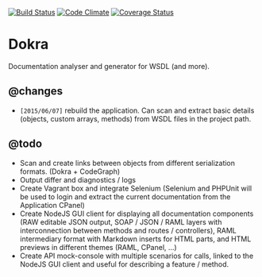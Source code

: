[![Build Status](https://travis-ci.org/bogdananton/Dokra.svg)](https://travis-ci.org/bogdananton/Dokra) [![Code Climate](https://codeclimate.com/github/bogdananton/Dokra/badges/gpa.svg)](https://codeclimate.com/github/bogdananton/Dokra) [![Coverage Status](https://coveralls.io/repos/bogdananton/Dokra/badge.svg)](https://coveralls.io/r/bogdananton/Dokra)

# Dokra

Documentation analyser and generator for WSDL (and more).

## @changes
* `[2015/06/07]` rebuild the application. Can scan and extract basic details (objects, custom arrays, methods) from WSDL files in the project path.


## @todo

* Scan and create links between objects from different serialization formats. (Dokra + CodeGraph)
* Output differ and diagnostics / logs
* Create Vagrant box and integrate Selenium (Selenium and PHPUnit will be used to login and extract the current documentation from the Application CPanel)
* Create NodeJS GUI client for displaying all documentation components (RAW editable JSON output, SOAP / JSON / RAML layers with interconnection between methods and routes / controllers), RAML intermediary format with Markdown inserts for HTML parts, and HTML previews in different themes (RAML, CPanel, ...)
* Create API mock-console with multiple scenarios for calls, linked to the NodeJS GUI client and useful for describing a feature / method.
